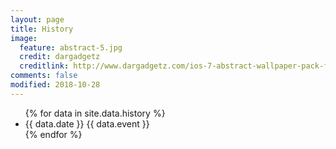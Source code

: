 ```yaml
---
layout: page
title: History
image:
  feature: abstract-5.jpg
  credit: dargadgetz
  creditlink: http://www.dargadgetz.com/ios-7-abstract-wallpaper-pack-for-iphone-5-and-ipod-touch-retina/
comments: false
modified: 2018-10-28
---
```

<ul>
{% for data in site.data.history %}
  <li>
    {{ data.date }} {{ data.event }}
  </li>
{% endfor %}
</ul>

